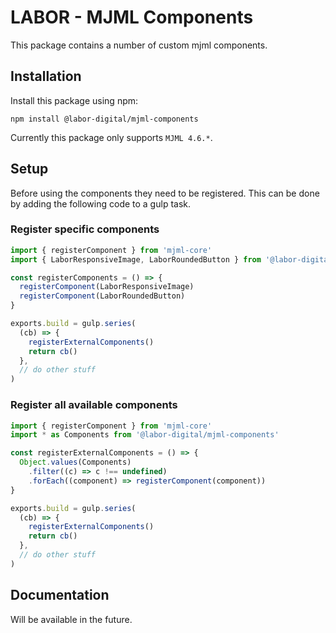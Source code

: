# LABOR - MJML Components

This package contains a number of custom mjml components.

## Installation

Install this package using npm:

```
npm install @labor-digital/mjml-components
```

Currently this package only supports `MJML 4.6.*`.

## Setup

Before using the components they need to be registered. This can be done by adding the following code to a gulp task.

### Register specific components

```js
import { registerComponent } from 'mjml-core'
import { LaborResponsiveImage, LaborRoundedButton } from '@labor-digital/mjml-components'

const registerComponents = () => {
  registerComponent(LaborResponsiveImage)
  registerComponent(LaborRoundedButton)
}

exports.build = gulp.series(
  (cb) => {
    registerExternalComponents()
    return cb()
  },
  // do other stuff
)
```

### Register all available components

```js
import { registerComponent } from 'mjml-core'
import * as Components from '@labor-digital/mjml-components'

const registerExternalComponents = () => {
  Object.values(Components)
    .filter((c) => c !== undefined)
    .forEach((component) => registerComponent(component))
}

exports.build = gulp.series(
  (cb) => {
    registerExternalComponents()
    return cb()
  },
  // do other stuff
)
```

## Documentation

Will be available in the future.
